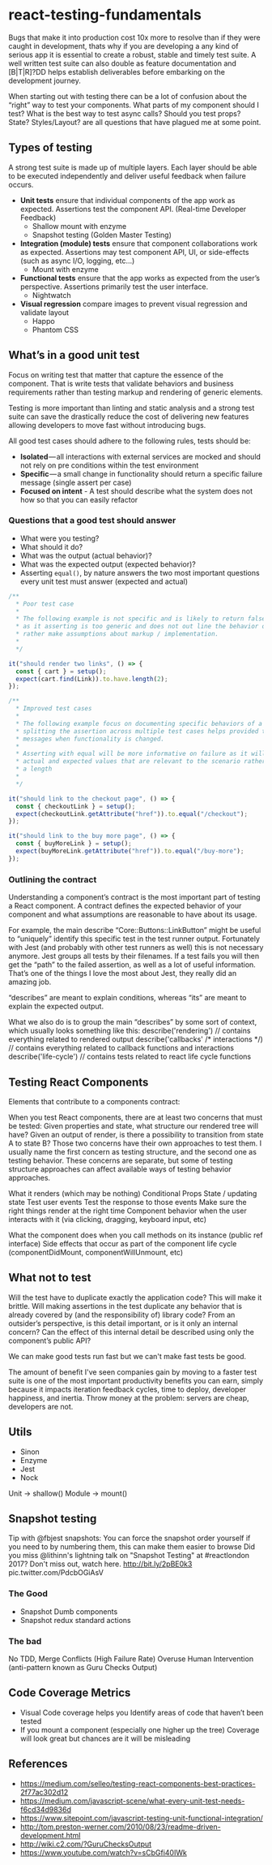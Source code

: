 # react-testing-fundamentals

Bugs that make it into production cost 10x more to resolve than if they were caught in development, thats why if you are developing a any kind of serious app it is essential to create a robust, stable and timely test suite. A well written test suite can also double as feature documentation and [B|T|R]?DD helps establish deliverables before embarking on the development journey.

When starting out with testing there can be a lot of confusion about the “right” way to test your components. What parts of my component should I test? What is the best way to test async calls? Should you test props? State? Styles/Layout? are all questions that have plagued me at some point.

## Types of testing

A strong test suite is made up of multiple layers. Each layer should be able to be executed independently and deliver useful feedback when failure occurs.

- **Unit tests** ensure that individual components of the app work as expected. Assertions test the component API. (Real-time Developer Feedback)
  - Shallow mount with enzyme
  - Snapshot testing (Golden Master Testing)
- **Integration (module) tests** ensure that component collaborations work as expected. Assertions may test component API, UI, or side-effects (such as async I/O, logging, etc…)
  - Mount with enzyme
- **Functional tests** ensure that the app works as expected from the user’s perspective. Assertions primarily test the user interface.
  - Nightwatch
- **Visual regression** compare images to prevent visual regression and validate layout
  - Happo
  - Phantom CSS

## What’s in a good unit test

Focus on writing test that matter that capture the essence of the component. That is write tests that validate behaviors and business requirements rather than testing markup and rendering of generic elements. 

Testing is more important than linting and static analysis and a strong test suite can save the drastically reduce the cost of delivering new features allowing developers to move fast without introducing bugs.

All good test cases should adhere to the following rules, tests should be:

- **Isolated** — all interactions with external services are mocked and should not rely on pre conditions within the test environment
- **Specific** — a small change in functionality should return a specific failure message (single assert per case)
- **Focused on intent** - A test should describe what the system does not how so that you can easily refactor

### Questions that a good test should answer

- What were you testing?
- What should it do?
- What was the output (actual behavior)?
- What was the expected output (expected behavior)?
- Asserting `equal()`, by nature answers the two most important questions every unit test must answer (expected and actual)

````javascript
/**
  * Poor test case
  *
  * The following example is not specific and is likely to return false positives
  * as it asserting is too generic and does not out line the behavior of the component
  * rather make assumptions about markup / implementation.
  *
  */

it("should render two links", () => {
  const { cart } = setup();
  expect(cart.find(Link)).to.have.length(2);
});

/**
  * Improved test cases
  *
  * The following example focus on documenting specific behaviors of a component with
  * splitting the assertion across multiple test cases helps provided targeted failure
  * messages when functionality is changed.
  *
  * Asserting with equal will be more informative on failure as it will provide details on the
  * actual and expected values that are relevant to the scenario rather than being abstracted to
  * a length
  *
  */

it("should link to the checkout page", () => {
  const { checkoutLink } = setup();
  expect(checkoutLink.getAttribute("href")).to.equal("/checkout");
});

it("should link to the buy more page", () => {
  const { buyMoreLink } = setup();
  expect(buyMoreLink.getAttribute("href")).to.equal("/buy-more");
});
````

### Outlining the contract

Understanding a component’s contract is the most important part of testing a React component. A contract defines the expected behavior of your component and what assumptions are reasonable to have about its usage. 

For example, the main describe “Core::Buttons::LinkButton” might be useful to “uniquely” identify this specific test in the test runner output. Fortunately with Jest (and probably with other test runners as well) this is not necessary anymore. Jest groups all tests by their filenames. If a test fails you will then get the “path” to the failed assertion, as well as a lot of useful information. That’s one of the things I love the most about Jest, they really did an amazing job.

“describes” are meant to explain conditions, whereas “its” are meant to explain the expected output.

What we also do is to group the main “describes” by some sort of context, which usually looks something like this:
describe('rendering') // contains everything related to rendered output
describe('callbacks' /* interactions */) // contains everything related to callback functions and interactions
describe('life-cycle') // contains tests related to react life cycle functions

## Testing React Components

Elements that contribute to a components contract:

When you test React components, there are at least two concerns that must be tested:
Given properties and state, what structure our rendered tree will have?
Given an output of render, is there a possibility to transition from state A to state B?
Those two concerns have their own approaches to test them. I usually name the first concern as testing structure, and the second one as testing behavior. These concerns are separate, but some of testing structure approaches can affect available ways of testing behavior approaches.

What it renders (which may be nothing)
Conditional Props
State / updating state
Test user events
Test the response to those events
Make sure the right things render at the right time
Component behavior when the user interacts with it (via clicking, dragging, keyboard input, etc)

What the component does when you call methods on its instance (public ref interface)
Side effects that occur as part of the component life cycle (componentDidMount, componentWillUnmount, etc)

## What not to test

Will the test have to duplicate exactly the application code? This will make it brittle.
Will making assertions in the test duplicate any behavior that is already covered by (and the responsibility of) library code?
From an outsider’s perspective, is this detail important, or is it only an internal concern? Can the effect of this internal detail be described using only the component’s public API?

We can make good tests run fast but we can't make fast tests be good.

The amount of benefit I've seen companies gain by moving to a faster test suite is one of the most important productivity benefits you can earn, simply because it impacts iteration feedback cycles, time to deploy, developer happiness, and inertia. Throw money at the problem: servers are cheap, developers are not.

## Utils

- Sinon
- Enzyme
- Jest
- Nock

Unit -> shallow()
Module -> mount()

## Snapshot testing

Tip with @fbjest snapshots: You can force the snapshot order yourself if you need to by numbering them, this can make them easier to browse 
Did you miss @lithinn's lightning talk on "Snapshot Testing" at #reactlondon 2017? Don't miss out, watch here.  http://bit.ly/2pBE0k3 pic.twitter.com/PdcbOGiAsV

### The Good

- Snapshot Dumb components
- Snapshot redux standard actions

### The bad

No TDD,
Merge Conflicts (High Failure Rate)
Overuse
Human Intervention (anti-pattern known as Guru Checks Output)

## Code Coverage Metrics

- Visual Code coverage helps you Identify areas of code that haven’t been tested
- If you mount a component (especially one higher up the tree) Coverage will look great but chances are it will be misleading

## References

- https://medium.com/selleo/testing-react-components-best-practices-2f77ac302d12
- https://medium.com/javascript-scene/what-every-unit-test-needs-f6cd34d9836d
- https://www.sitepoint.com/javascript-testing-unit-functional-integration/
- http://tom.preston-werner.com/2010/08/23/readme-driven-development.html
- http://wiki.c2.com/?GuruChecksOutput
- https://www.youtube.com/watch?v=sCbGfi40IWk




